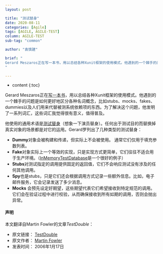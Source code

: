 ```yaml
---
layout: post

title: "测试替身"
date: 2020-08-11
categories: [Agile]
tags: [AGILE, AGILE-TEST]
column: AGILE-TEST
sub-tag: "common"

author: "袁慎建"

brief: "
Gerard Meszaros正在写一本书，用以总结各种Xunit框架的使用模式。他遇到的一个棘手的问题是如何更好地区分各种名词概念，比如stubs、mocks、fakes、dummies以及人们用来代替被测系统依赖项的东西。为了解决这个问题，他发明了一系列词汇，这些词汇我觉得很有意义，值得普及。
"

---
```


* content
{:toc}



Gerard Meszaros正在[写一本书](https://martinfowler.com/books/meszaros.html)，用以总结各种Xunit框架的使用模式。他遇到的一个棘手的问题是如何更好地区分各种名词概念，比如stubs、mocks、fakes、dummies以及人们用来代替被测系统依赖项的东西。为了解决这个问题，他发明了一系列词汇，这些词汇我觉得很有意义，值得普及。


他使用的通用术语是[测试替身](http://xunitpatterns.com/Test%20Double.html)（想象一下演员替身）。任何出于测试目的而替换掉真实对象的场景都是对它的运用。Gerard罗列出了几种类型的测试替身：

- **Dummy**对象会被构建和传递，但实际上不会被使用。 通常它们仅用于填充参数列表。
- **Fake**对象实际上一个等效的实现，只是实现方式更简单，它们往往不适合用于生产环境。（[InMemoryTestDatabase](https://martinfowler.com/bliki/InMemoryTestDatabase.html)是一个很好的例子）
- **Stubs**对测试指定的调用提供固定的返回值，它们不会响应测试没有涉及的任何其他调用。
- **Spy**也是stubs，只是它们还会根据调用方式记录一些额外信息。比如，电子邮件服务，它会记录发送了多少消息。
- **Mocks** 会预先设定好期望，这些期望代表它们希望接收到特定规范的调用。它们会在验证过程中进行校验，从而确保接收到所有如期的调用，否则会抛出异常。


#### 声明
本文翻译自Martin Fowler的文章*TestDouble*：

- 原文链接： [TestDouble](https://martinfowler.com/bliki/TestDouble.html)
- 原文作者： [Martin Fowler](https://martinfowler.com/)
- 发表时间： 2006年1月17日
